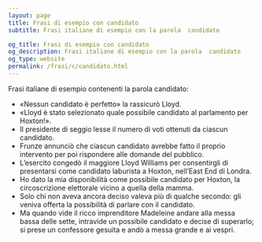 ```yaml
---
layout: page
title: Frasi di esempio con candidato 
subtitle: Frasi italiane di esempio con la parola  candidato

og_title: Frasi di esempio con candidato 
og_description: Frasi italiane di esempio con la parola  candidato
og_type: website
permalink: /frasi/c/candidato.html
---
```


Frasi italiane di esempio contenenti la parola candidato:


- «Nessun candidato è perfetto» la rassicurò Lloyd.
- «Lloyd è stato selezionato quale possibile candidato al parlamento per Hoxton!».
- Il presidente di seggio lesse il numero di voti ottenuti da ciascun candidato.
- Frunze annunciò che ciascun candidato avrebbe fatto il proprio intervento per poi rispondere alle domande del pubblico.
- L’esercito congedò il maggiore Lloyd Williams per consentirgli di presentarsi come candidato laburista a Hoxton, nell’East End di Londra.
- Ho dato la mia disponibilità come possibile candidato per Hoxton, la circoscrizione elettorale vicino a quella della mamma.
- Solo chi non aveva ancora deciso valeva più di qualche secondo: gli veniva offerta la possibilità di parlare con il candidato.
- Ma quando vide il ricco imprenditore Madeleine andare alla messa bassa delle sette, intravide un possibile candidato e decise di superarlo; si prese un confessore gesuita e andò a messa grande e ai vespri.
